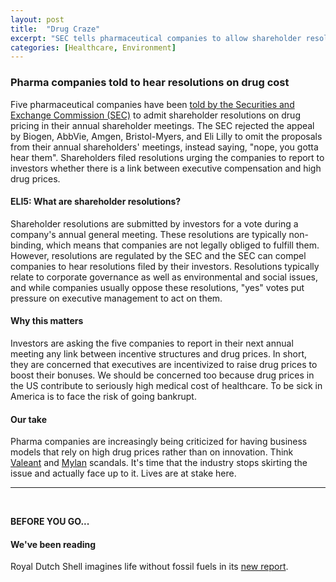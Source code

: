```yaml
---
layout: post
title:  "Drug Craze"
excerpt: "SEC tells pharmaceutical companies to allow shareholder resolutions on rising drug costs. Shell releases new report on climate scenarios."
categories: [Healthcare, Environment]
---
```


### Pharma companies told to hear resolutions on drug cost

Five pharmaceutical companies have been <a href="https://www.bizjournals.com/boston/news/2018/03/25/sec-biogen-cant-block-shareholder-vote-on-drug.html" target="_blank">told by the Securities and Exchange Commission (SEC)</a> to admit shareholder resolutions on drug pricing in their annual shareholder meetings. The SEC rejected the appeal by Biogen, AbbVie, Amgen, Bristol-Myers, and Eli Lilly to omit the proposals from their annual shareholders' meetings, instead saying, "nope, you gotta hear them". Shareholders filed resolutions urging the companies to report to investors whether there is a link between executive compensation and high drug prices.

#### ELI5: What are shareholder resolutions?

Shareholder resolutions are submitted by investors for a vote during a company's annual general meeting. These resolutions are typically non-binding, which means that companies are not legally obliged to fulfill them. However, resolutions are regulated by the SEC and the SEC can compel companies to hear resolutions filed by their investors. Resolutions typically relate to corporate governance as well as environmental and social issues, and while companies usually oppose these resolutions, "yes" votes put pressure on executive management to act on them.

#### Why this matters

Investors are asking the five companies to report in their next annual meeting any link between incentive structures and drug prices. In short, they are concerned that executives are incentivized to raise drug prices to boost their bonuses. We should be concerned too because drug prices in the US contribute to seriously high medical cost of healthcare. To be sick in America is to face the risk of going bankrupt.

#### Our take

Pharma companies are increasingly being criticized for having business models that rely on high drug prices rather than on innovation. Think <a href="http://fortune.com/2015/10/31/valeant-scandal/" target="_blank">Valeant</a> and <a href="http://www.businessinsider.com/after-years-of-price-gouging-mylans-epipen-gets-crushed-2017-3" target="_blank">Mylan</a> scandals. It's time that the industry stops skirting the issue and actually face up to it. Lives are at stake here.  

* * *
<br />

**BEFORE YOU GO...**

#### **We've been reading**

Royal Dutch Shell imagines life without fossil fuels in its <a href="https://www.shell.com/promos/meeting-the-goals-of-the-paris-agreement/_jcr_content.stream/1521983847468/5f624b9260ef2625f319558cbb652f8b23d331933439435d7a0fc7003f346f94/shell-scenarios-sky.pdf" target="_blank">new report</a>.

